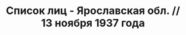 ---
title: Список лиц - Ярославская обл. // 13 ноября 1937 года
description: РГАСПИ, ф.17, т.4, оп.171, дело 412, лист 220
images:
- /disk/pictures/v04/17-171-412-220.jpg
- /disk/pictures/v04/17-171-412-221.jpg
- /disk/pictures/v04/17-171-412-222.jpg
- /disk/pictures/v04/17-171-412-223.jpg
- /disk/pictures/v04/17-171-412-224.jpg
---